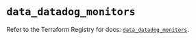 # `data_datadog_monitors`

Refer to the Terraform Registry for docs: [`data_datadog_monitors`](https://registry.terraform.io/providers/datadog/datadog/3.71.0/docs/data-sources/monitors).
